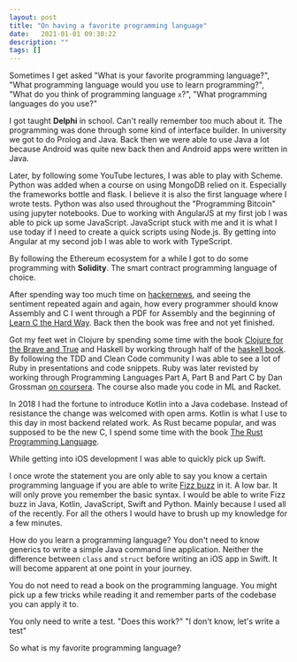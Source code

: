 ```yaml
---
layout: post
title: "On having a favorite programming language"
date:   2021-01-01 09:30:22
description: ""
tags: []
---
```


Sometimes I get asked "What is your favorite programming language?", "What programming language would you use to learn programming?", "What do you think of programming language `x`?", "What programming languages do you use?"

I got taught __Delphi__ in school. Can't really remember too much about it. The programming was done through some kind of interface builder. In university we got to do Prolog and Java. Back then we were able to use Java a lot because Android was quite new back then and Android apps were written in Java.

Later, by following some YouTube lectures, I was able to play with Scheme. Python was added when a course on using MongoDB relied on it. Especially the frameworks bottle and flask. I believe it is also the first language where I wrote tests. Python was also used throughout the "Programming Bitcoin" using jupyter notebooks. Due to working with AngularJS at my first job I was able to pick up some JavaScript. JavaScript stuck with me and it is what I use today if I need to create a quick scripts using Node.js. By getting into Angular at my second job I was able to work with TypeScript.

By following the Ethereum ecosystem for a while I got to do some programming with __Solidity__. The smart contract programming language of choice.

After spending way too much time on [hackernews](https://news.ycombinator.com/), and seeing the sentiment repeated again and again, how every programmer should know Assembly and C I went through a PDF for Assembly and the beginning of [Learn C the Hard Way](https://learncodethehardway.org/c/). Back then the book was free and not yet finished.

Got my feet wet in Clojure by spending some time with the book [Clojure for the Brave and True](https://www.braveclojure.com/clojure-for-the-brave-and-true/) and Haskell by working through half of the [haskell book](https://haskellbook.com/). By following the TDD and Clean Code community I was able to see a lot of Ruby in presentations and code snippets. Ruby was later revisted by working through Programming Languages Part A, Part B and Part C by Dan Grossman [on coursera](https://www.coursera.org/learn/programming-languages). The course also made you code in ML and Racket.

In 2018 I had the fortune to introduce Kotlin into a Java codebase. Instead of resistance the change was welcomed with open arms. Kotlin is what I use to this day in most backend related work. As Rust became popular, and was supposed to be the new C, I spend some time with the book [The Rust Programming Language](https://doc.rust-lang.org/book/).

While getting into iOS development I was able to quickly pick up Swift.

I once wrote the statement you are only able to say you know a certain programming language if you are able to write [Fizz buzz](https://en.wikipedia.org/wiki/Fizz_buzz) in it. A low bar. It will only prove you remember the basic syntax. I would be able to write Fizz buzz in Java, Kotlin, JavaScript, Swift and Python. Mainly because I used all of the recently. For all the others I would have to brush up my knowledge for a few minutes.

How do you learn a programming language? You don't need to know generics to write a simple Java command line application. Neither the difference between `class` and `struct` before writing an iOS app in Swift. It will become apparent at one point in your journey.

You do not need to read a book on the programming language. You might pick up a few tricks while reading it and remember parts of the codebase you can apply it to.

You only need to write a test. "Does this work?" "I don't know, let's write a test"

So what is my favorite programming language?
